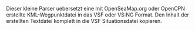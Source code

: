  Dieser kleine Parser uebersetzt eine mit OpenSeaMap.org oder OpenCPN erstellte KML-Wegpunktdatei in das VSF oder VS:NG Format. 
 Den Inhalt der erstellten Textdatei komplett in die VSF Situationsdatei kopieren.                                      